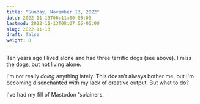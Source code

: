 ```yaml
---
title: "Sunday, November 13, 2022"
date: 2022-11-13T06:11:00-05:00
lastmod: 2022-11-13T08:07:05-05:00
slug: 2022-11-13
draft: false
weight: 0
---
```


Ten years ago I lived alone and had three terrific dogs (see above). I miss the dogs, but not living alone.

I'm not really _doing_ anything lately. This doesn't always bother me, but I'm becoming disenchanted with my lack of creative output. But what to do?

I've had my fill of Mastodon 'splainers.


[//]: # "Exported with love from a post written in Org mode"
[//]: # "- https://github.com/kaushalmodi/ox-hugo"